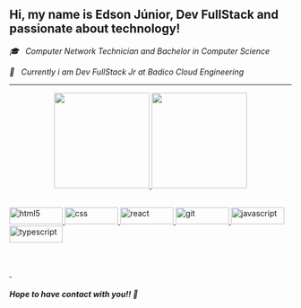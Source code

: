 ## Hi, my name is Edson Júnior, Dev FullStack and passionate about technology!
 _🎓 &nbsp; Computer Network Technician and Bachelor in Computer Science_

_💼 &nbsp; Currently i am Dev FullStack Jr at Badico Cloud Engineering_

<hr>
<div>
  
<div align="center">
  <a href="https://github.com/edjunior0">
  <img height="170em" src="https://github-readme-stats.vercel.app/api?username=edjunior0&show_icons=true&theme=dracula&include_all_commits=true&count_private=true"/>
  <img height="170em" src="https://github-readme-stats.vercel.app/api/top-langs/?username=edjunior0&layout=compact&langs_count=7&theme=dracula"/>
</div>
  
<div style="display: inline_block"><br>
<p align="left">
<img src="https://img.shields.io/badge/HTML5-E34F26?style=for-the-badge&logo=html5&logoColor=white" alt="html5" width="95" height="30"/>
<img src="https://img.shields.io/badge/CSS3-1572B6?style=for-the-badge&logo=css3&logoColor=white" alt="css" width="95" height="30"/>
<img src="https://img.shields.io/badge/React-20232A?style=for-the-badge&logo=react&logoColor=61DAFB" alt="react" width="95" height="30"/>
<img src="https://img.shields.io/badge/Git-E34F26?style=for-the-badge&logo=git&logoColor=white" alt="git" width="95" height="30"/> 
<img src="https://img.shields.io/badge/JavaScript-323330?style=for-the-badge&logo=javascript&logoColor=F7DF1E" alt="javascript" width="95" height="30"/> 
<img src="https://img.shields.io/badge/TypeScript-007ACC?style=for-the-badge&logo=typescript&logoColor=white" alt="typescript" width="95" height="30"/> 
</div>

##
  
<br>
<div>
<a href="https://www.linkedin.com/in/edson-j%C3%BAnior-2874a0202/" target="_blank">
<img src="https://img.shields.io/badge/LinkedIn-0077B5?style=for-the-badge&logo=linkedin&logoColor=white" alt=""/>
</a>
<a href="https://www.instagram.com/ed.juni0r/" target="_blank">
<img src="https://img.shields.io/badge/Instagram-E4405F?style=for-the-badge&logo=instagram&logoColor=white" alt=""/>
</a>  
</div>

##### Hope to have contact with you!! 👋
